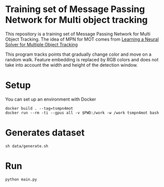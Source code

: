 # Training set of Message Passing Network for Multi object tracking
This repository is a training set of Message Passing Network for Multi Object Tracking.
The idea of MPN for MOT comes from [Learning a Neural Solver for Multiple Object Tracking](https://github.com/dvl-tum/mot_neural_solver)

This program tracks points that gradually change color and move on a random walk.
Feature embedding is replaced by RGB colors and does not take into account the width and height of the detection window.

# Setup
You can set up an environment with Docker

```shell
docker build . --tag=tsmpn4mot
docker run --rm -ti --gpus all -v $PWD:/work -w /work tsmpn4mot bash
```

# Generates dataset

``` shell
sh data/generate.sh
```

# Run

``` shell
python main.py
```